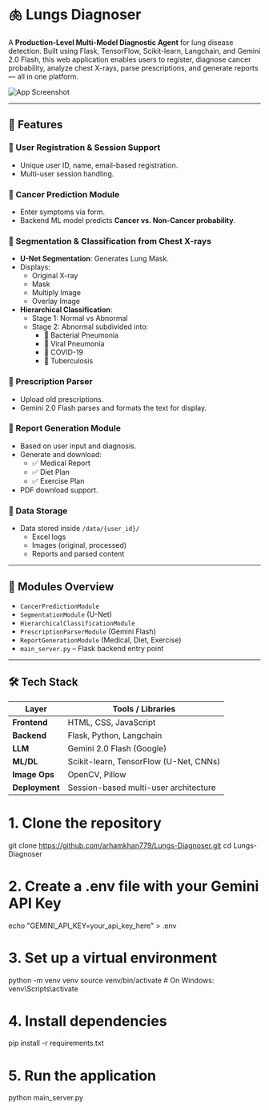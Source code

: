 # 🫁 Lungs Diagnoser

A **Production-Level Multi-Model Diagnostic Agent** for lung disease detection. Built using Flask, TensorFlow, Scikit-learn, Langchain, and Gemini 2.0 Flash, this web application enables users to register, diagnose cancer probability, analyze chest X-rays, parse prescriptions, and generate reports — all in one platform.

![App Screenshot](https://via.placeholder.com/800x400.png?text=Lungs+Diagnoser+Dashboard) <!-- You can add your own screenshot here -->

---

## 🚀 Features

### 🔐 User Registration & Session Support
- Unique user ID, name, email-based registration.
- Multi-user session handling.

### 🧠 Cancer Prediction Module
- Enter symptoms via form.
- Backend ML model predicts **Cancer vs. Non-Cancer probability**.

### 🩻 Segmentation & Classification from Chest X-rays
- **U-Net Segmentation**: Generates Lung Mask.
- Displays:
  - Original X-ray
  - Mask
  - Multiply Image
  - Overlay Image
- **Hierarchical Classification**:
  - Stage 1: Normal vs Abnormal
  - Stage 2: Abnormal subdivided into:
    - 🔸 Bacterial Pneumonia
    - 🔸 Viral Pneumonia
    - 🔸 COVID-19
    - 🔸 Tuberculosis

### 📄 Prescription Parser
- Upload old prescriptions.
- Gemini 2.0 Flash parses and formats the text for display.

### 📑 Report Generation Module
- Based on user input and diagnosis.
- Generate and download:
  - ✅ Medical Report
  - ✅ Diet Plan
  - ✅ Exercise Plan
- PDF download support.

### 📂 Data Storage
- Data stored inside `/data/{user_id}/`
  - Excel logs
  - Images (original, processed)
  - Reports and parsed content

---

## 🧩 Modules Overview

- `CancerPredictionModule`
- `SegmentationModule` (U-Net)
- `HierarchicalClassificationModule`
- `PrescriptionParserModule` (Gemini Flash)
- `ReportGenerationModule` (Medical, Diet, Exercise)
- `main_server.py` – Flask backend entry point

---

## 🛠️ Tech Stack

| Layer         | Tools / Libraries                                 |
|---------------|---------------------------------------------------|
| **Frontend**  | HTML, CSS, JavaScript                             |
| **Backend**   | Flask, Python, Langchain                          |
| **LLM**       | Gemini 2.0 Flash (Google)                         |
| **ML/DL**     | Scikit-learn, TensorFlow (U-Net, CNNs)            |
| **Image Ops** | OpenCV, Pillow                                    |
| **Deployment**| Session-based multi-user architecture             |


# 1. Clone the repository
git clone https://github.com/arhamkhan779/Lungs-Diagnoser.git
cd Lungs-Diagnoser

# 2. Create a .env file with your Gemini API Key
echo "GEMINI_API_KEY=your_api_key_here" > .env

# 3. Set up a virtual environment
python -m venv venv
source venv/bin/activate        # On Windows: venv\Scripts\activate

# 4. Install dependencies
pip install -r requirements.txt

# 5. Run the application
python main_server.py
